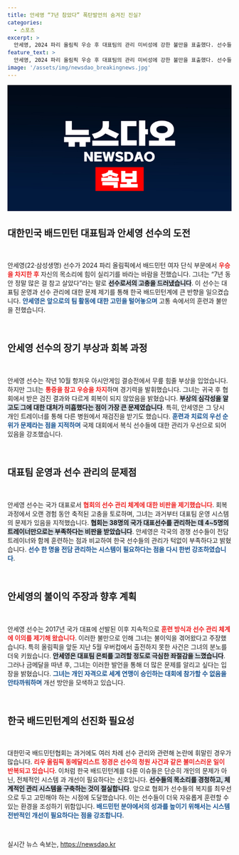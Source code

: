 ```yaml
---
title: 안세영 “7년 참았다” 폭탄발언의 숨겨진 진실?
categories:
  - 스포츠
excerpt: >
  안세영, 2024 파리 올림픽 우승 후 대표팀의 관리 미비성에 강한 불만을 표출했다. 선수들의 안전과 소통 문제를 지적하며 대표팀 은퇴는 아니라고 강조, 배드민턴계의 논란이 커지고 있다.
feature_text: >
  안세영, 2024 파리 올림픽 우승 후 대표팀의 관리 미비성에 강한 불만을 표출했다. 선수들의 안전과 소통 문제를 지적하며 대표팀 은퇴는 아니라고 강조, 배드민턴계의 논란이 커지고 있다.
image: '/assets/img/newsdao_breakingnews.jpg'
---
```


<p><img src="/assets/img/newsdao_breakingnews.jpg" alt="ranknews 속보" /></p>

<h2 data-ke-size="size26">대한민국 배드민턴 대표팀과 안세영 선수의 도전</h2>

<p data-ke-size="size16">&nbsp;</p>

<p>안세영(22·삼성생명) 선수가 2024 파리 올림픽에서 배드민턴 여자 단식 부문에서 <b><span style="color: #ee2323;">우승을 차지한 후</span></b> 자신의 목소리에 힘이 실리기를 바라는 바람을 전했습니다. 그녀는 “7년 동안 정말 많은 걸 참고 살았다”라는 말로 <b><span style="background-color: #21538527;">선수로서의 고충을 드러냈습니다</span></b>. 이 선수는 대표팀 운영과 선수 관리에 대한 문제 제기를 통해 한국 배드민턴계에 큰 반향을 일으켰습니다. <b><span style="color: #1a5490;">안세영은 앞으로의 팀 활동에 대한 고민을 털어놓으며</span></b> 고통 속에서의 훈련과 불만을 전했습니다.</p>

<p data-ke-size="size16">&nbsp;</p>

<h2 data-ke-size="size26">안세영 선수의 장기 부상과 회복 과정</h2>

<p data-ke-size="size16">&nbsp;</p>

<p>안세영 선수는 작년 10월 항저우 아시안게임 결승전에서 무릎 힘줄 부상을 입었습니다. 하지만 그녀는 <b><span style="color: #ee2323;">통증을 참고 우승을 차지</span></b>하며 경기력을 발휘했습니다. 그녀는 귀국 후 협회에서 받은 검진 결과와 다르게 회복이 되지 않았음을 밝혔습니다. <b><span style="background-color: #21538527;">부상의 심각성을 알고도 그에 대한 대처가 미흡했다는 점이 가장 큰 문제였습니다</span></b>. 특히, 안세영은 그 당시 개인 트레이너를 통해 다른 병원에서 재검진을 받기도 했습니다. <b><span style="color: #1a5490;">훈련과 치료의 우선 순위가 문제라는 점을 지적하며</span></b> 국제 대회에서 복식 선수들에 대한 관리가 우선으로 되어 있음을 강조했습니다.</p>

<p data-ke-size="size16">&nbsp;</p>

<h2 data-ke-size="size26">대표팀 운영과 선수 관리의 문제점</h2>

<p data-ke-size="size16">&nbsp;</p>

<p>안세영 선수는 국가 대표로서 <b><span style="color: #ee2323;">협회의 선수 관리 체계에 대한 비판을 제기했습니다</span></b>. 회복 과정에서 오랜 경험 동안 축적된 고충을 토로하며, 그녀는 과거부터 대표팀 운영 시스템의 문제가 있음을 지적했습니다. <b><span style="background-color: #21538527;">협회는 38명의 국가 대표선수를 관리하는 데 4~5명의 트레이너만으로는 부족하다는 비판을 받았습니다</span></b>. 안세영은 각국의 경쟁 선수들이 전담 트레이너와 함께 훈련하는 점과 비교하여 한국 선수들의 관리가 턱없이 부족하다고 밝혔습니다. <b><span style="color: #1a5490;">선수 한 명을 전담 관리하는 시스템이 필요하다는 점을 다시 한번 강조하였습니다</span></b>.</p>

<p data-ke-size="size16">&nbsp;</p>

<h2 data-ke-size="size26">안세영의 불이익 주장과 향후 계획</h2>

<p data-ke-size="size16">&nbsp;</p>

<p>안세영 선수는 2017년 국가 대표에 선발된 이후 지속적으로 <b><span style="color: #ee2323;">훈련 방식과 선수 관리 체계에 이의를 제기해 왔습니다</span></b>. 이러한 불만으로 인해 그녀는 불이익을 겪어왔다고 주장했습니다. 특히 올림픽을 앞둔 지난 5월 우버컵에서 출전하지 못한 사건은 그녀의 분노를 더욱 키웠습니다. <b><span style="background-color: #21538527;">안세영은 대표팀 은퇴를 고려할 정도로 극심한 좌절감을 느꼈습니다</span></b>. 그러나 금메달을 따낸 후, 그녀는 이러한 발언을 통해 더 많은 문제를 알리고 싶다는 입장을 밝혔습니다. <b><span style="color: #1a5490;">그녀는 개인 자격으로 세계 연맹이 승인하는 대회에 참가할 수 없음을 안타까워하며</span></b> 개선 방안을 모색하고 있습니다.</p>

<p data-ke-size="size16">&nbsp;</p>

<h2 data-ke-size="size26">한국 배드민턴계의 선진화 필요성</h2>

<p data-ke-size="size16">&nbsp;</p>

<p>대한민국 배드민턴협회는 과거에도 여러 차례 선수 관리와 관련해 논란에 휘말린 경우가 많습니다. <b><span style="color: #ee2323;">리우 올림픽 동메달리스트 정경은 선수의 청원 사건과 같은 불미스러운 일이 반복되고 있습니다</span></b>. 이처럼 한국 배드민턴계를 다룬 이슈들은 단순히 개인의 문제가 아닌, 전체적인 시스템 과 개선이 필요하다는 신호입니다. <b><span style="background-color: #21538527;">선수들의 목소리를 경청하고, 체계적인 관리 시스템을 구축하는 것이 절실합니다</span></b>. 앞으로 협회가 선수들의 복지를 최우선으로 두고 고민해야 하는 시점에 도달했습니다. 이는 선수들이 더욱 자유롭게 훈련할 수 있는 환경을 조성하기 위함입니다. <b><span style="color: #1a5490;">배드민턴 분야에서의 성과를 높이기 위해서는 시스템 전반적인 개선이 필요하다는 점을 강조합니다</span></b>.</p>

<p data-ke-size="size16">&nbsp;</p>
실시간 뉴스 속보는, <a href="https://newsdao.kr" rel="dofollow">https://newsdao.kr</a>



